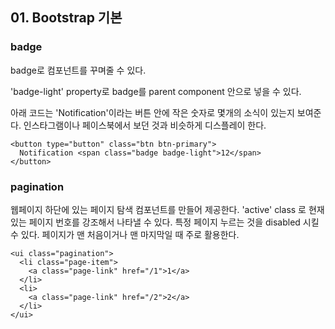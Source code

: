 ## 01. Bootstrap 기본

### badge

badge로 컴포넌트를 꾸며줄 수 있다.

'badge-light' property로 badge를 parent component 안으로 넣을 수 있다.

아래 코드는 'Notification'이라는 버튼 안에 작은 숫자로 몇개의 소식이 있는지 보여준다.
인스타그램이나 페이스북에서 보던 것과 비슷하게 디스플레이 한다.

```
<button type="button" class="btn btn-primary">
  Notification <span class="badge badge-light">12</span>
</button>
```

### pagination

웹페이지 하단에 있는 페이지 탐색 컴포넌트를 만들어 제공한다. 
'active' class 로 현재 있는 페이지 번호를 강조해서 나타낼 수 있다. 특정 페이지 누르는 것을 disabled 시킬 수 있다. 페이지가 맨 처음이거나 맨 마지막일 때 주로 활용한다.

```
<ui class="pagination">
  <li class="page-item">
    <a class="page-link" href="/1">1</a>
  </li>
  <li>
    <a class="page-link" href="/2">2</a>
  </li>
</ui>
